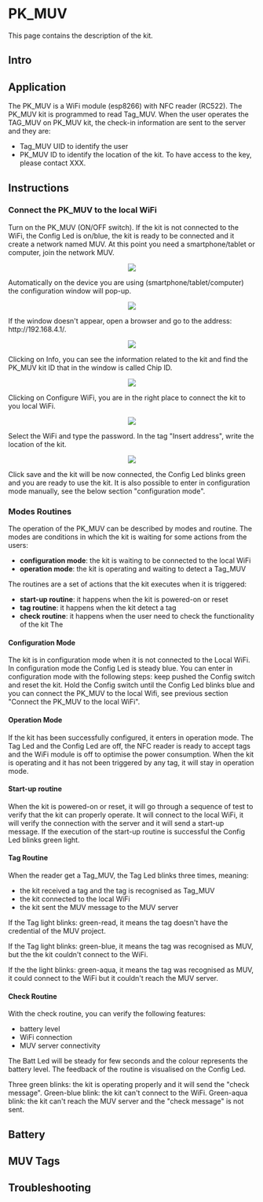 # PK_MUV

This page contains the description of the kit.

## Intro

## Application
The PK_MUV is a WiFi module (esp8266) with NFC reader (RC522).
The PK_MUV kit is programmed to read Tag_MUV. When the user operates the TAG_MUV on PK_MUV kit, the check-in information are sent to the server and they are:
* Tag_MUV UID to identify the user
* PK_MUV ID to identify the location of the kit.
To have access to the key, please contact XXX.

## Instructions
### Connect the PK_MUV to the local WiFi
Turn on the PK_MUV (ON/OFF switch). If the kit is not connected to the WiFi, the Config Led is on/blue, the kit is ready to be connected and it create a network named MUV.
At this point you need a smartphone/tablet or computer, join the network MUV.
<p align="center"><img src="images/config_0.png"></p>


Automatically on the device you are using (smartphone/tablet/computer) the configuration window will pop-up.
<p align="center"><img src="images/config_1.png"></p>
If the window doesn't appear, open a browser and go to the address: http://192.168.4.1/.
<p align="center"><img src="images/config_3.png"></p>

Clicking on Info, you can see the information related to the kit and find the PK_MUV kit ID that in the window is called Chip ID.
<p align="center"><img src="images/config_2.png"></p>

Clicking on Configure WiFi, you are in the right place to connect the kit to you local WiFi.
<p align="center"><img src="images/config_4.png"></p>

Select the WiFi and type the password.
In the tag "Insert address", write the location of the kit.
<p align="center"><img src="images/config_5.png"></p>

Click save and the kit will be now connected, the Config Led blinks green and you are ready to use the kit.
It is also possible to enter in configuration mode manually, see the below section "configuration mode".






### Modes Routines
The operation of the PK_MUV can be described by modes and routine.
The modes are conditions in which the kit is waiting for some actions from the users:
* **configuration mode**: the kit is waiting to be connected to the local WiFi
* **operation mode**: the kit is operating and waiting to detect a Tag_MUV

The routines are a set of actions that the kit executes when it is triggered:
* **start-up routine**: it happens when the kit is powered-on or reset
* **tag routine**: it happens when the kit detect a tag
* **check routine**: it happens when the user need to check the functionality of the kit
The

#### Configuration Mode
The kit is in configuration mode when it is not connected to the Local WiFi. In configuration mode the Config Led is steady blue.
You can enter in configuration mode with the following steps: keep pushed the Config switch and reset the kit. Hold the Config switch until the Config Led blinks blue and you can connect the PK_MUV to the local Wifi, see previous section "Connect the PK_MUV to the local WiFi".

#### Operation Mode
If the kit has been successfully configured, it enters in operation mode.
The Tag Led and the Config Led are off, the NFC reader is ready to accept tags and the WiFi module is off to optimise the power consumption.
When the kit is operating and it has not been triggered by any tag, it will stay in operation mode.

#### Start-up routine
When the kit is powered-on or reset, it will go through a sequence of test to verify that the kit can properly operate.
It will connect to the local WiFi, it will verify the connection with the server and it will send a start-up message. If the execution of the start-up routine is successful the Config Led  blinks green light.

#### Tag Routine
When the reader get a Tag_MUV, the Tag Led blinks three times, meaning:
* the kit received a tag and the tag is recognised as Tag_MUV
* the kit connected to the local WiFi
* the kit sent the MUV message to the MUV server

If the Tag light blinks: green-read, it means the tag doesn't have the credential of the MUV project.

If the Tag light blinks: green-blue, it means the tag was recognised as MUV, but the the kit couldn't connect to the WiFi.

If the the light blinks: green-aqua, it means the tag was recognised as MUV, it could connect to the WiFi but it couldn't reach the MUV server.

#### Check Routine
With the check routine, you can verify the following features:
* battery level
* WiFi connection
* MUV server connectivity

The Batt Led will be steady for few seconds and the colour represents the battery level.
The feedback of the routine is visualised on the Config Led.

Three green blinks: the kit is operating properly and it will send the "check message".
Green-blue blink: the kit can't connect to the WiFi.
Green-aqua blink: the kit can't reach the MUV server and the "check message" is not sent.

## Battery

## MUV Tags

## Troubleshooting
